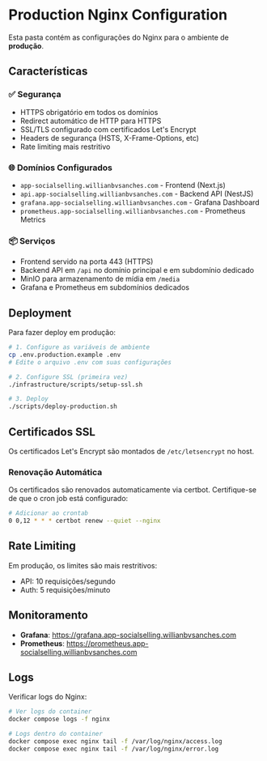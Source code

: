 # Production Nginx Configuration

Esta pasta contém as configurações do Nginx para o ambiente de **produção**.

## Características

### ✅ Segurança
- HTTPS obrigatório em todos os domínios
- Redirect automático de HTTP para HTTPS
- SSL/TLS configurado com certificados Let's Encrypt
- Headers de segurança (HSTS, X-Frame-Options, etc)
- Rate limiting mais restritivo

### 🌐 Domínios Configurados
- `app-socialselling.willianbvsanches.com` - Frontend (Next.js)
- `api.app-socialselling.willianbvsanches.com` - Backend API (NestJS)
- `grafana.app-socialselling.willianbvsanches.com` - Grafana Dashboard
- `prometheus.app-socialselling.willianbvsanches.com` - Prometheus Metrics

### 📦 Serviços
- Frontend servido na porta 443 (HTTPS)
- Backend API em `/api` no domínio principal e em subdomínio dedicado
- MinIO para armazenamento de mídia em `/media`
- Grafana e Prometheus em subdomínios dedicados

## Deployment

Para fazer deploy em produção:

```bash
# 1. Configure as variáveis de ambiente
cp .env.production.example .env
# Edite o arquivo .env com suas configurações

# 2. Configure SSL (primeira vez)
./infrastructure/scripts/setup-ssl.sh

# 3. Deploy
./scripts/deploy-production.sh
```

## Certificados SSL

Os certificados Let's Encrypt são montados de `/etc/letsencrypt` no host.

### Renovação Automática
Os certificados são renovados automaticamente via certbot. Certifique-se de que o cron job está configurado:

```bash
# Adicionar ao crontab
0 0,12 * * * certbot renew --quiet --nginx
```

## Rate Limiting

Em produção, os limites são mais restritivos:
- API: 10 requisições/segundo
- Auth: 5 requisições/minuto

## Monitoramento

- **Grafana**: https://grafana.app-socialselling.willianbvsanches.com
- **Prometheus**: https://prometheus.app-socialselling.willianbvsanches.com

## Logs

Verificar logs do Nginx:

```bash
# Ver logs do container
docker compose logs -f nginx

# Logs dentro do container
docker compose exec nginx tail -f /var/log/nginx/access.log
docker compose exec nginx tail -f /var/log/nginx/error.log
```
